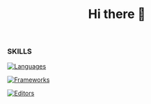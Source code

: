 <h1 align="center">
  Hi there 👋
</h1>

<br>

### SKILLS

[![Languages](https://skillicons.dev/icons?i=c,java,kotlin,ruby,js,html,css)](https://skillicons.dev)

[![Frameworks](https://skillicons.dev/icons?i=react,rails)](https://skillicons.dev)

[![Editors](https://skillicons.dev/icons?i=neovim,vscode,androidstudio)](https://skillicons.dev)
